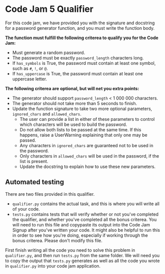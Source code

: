 # Code Jam 5 Qualifier
For this code jam, we have provided you with the signature and docstring for a password generator function, and you must write the function body.

**The function must fulfill the following criterea to qualify you for the Code Jam:**
* Must generate a random password.
* The password must be exactly `password_length` characters long.
* If `has_symbols` is True, the password must contain at least one symbol, such as `#`, `!`, or `@`.
* If `has_uppercase` is True, the password must contain at least one uppercase letter.

**The following criterea are optional, but will net you extra points:**
* The generator should support `password_length` < 1 000 000 characters.
* The generator should not take more than 5 seconds to finish.
* Update the function signature to take two more optional parameters, `ignored_chars` and `allowed_chars`. 
  - The user can provide a list in either of these parameters to control which characters will be used to build the password.
  - Do not allow both lists to be passed at the same time. If this happens, raise a UserWarning explaining that only one may be passed.
  - Any characters in `ignored_chars` are guaranteed not to be used in the password.
  - Only characters in `allowed_chars` will be used in the password, if the list is present.
  - Update the docstring to explain how to use these new parameters.
  
## Automated testing
There are two files provided in this qualifier. 
* `qualifier.py` contains the actual task, and this is where you will write all of your code.
* `tests.py` contains tests that will verify whether or not you've completed the qualifier, and whether you've completed all the bonus criterea. You will need to run this file and copypaste its output into the Code Jam Signup after you've written your code. It might also be helpful to run this in order to see how you're doing, especially if working through the bonus criterea. Please don't modify this file.

First finish writing all the code you need to solve this problem in `qualifier.py`, and then run `tests.py` from the same folder. We will need you to copy the output that `tests.py` generates as well as all the code you wrote in `qualifier.py` into your code jam application.


